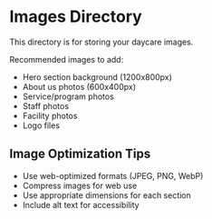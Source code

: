 # Images Directory

This directory is for storing your daycare images.

Recommended images to add:
- Hero section background (1200x800px)
- About us photos (600x400px) 
- Service/program photos
- Staff photos
- Facility photos
- Logo files

## Image Optimization Tips
- Use web-optimized formats (JPEG, PNG, WebP)
- Compress images for web use
- Use appropriate dimensions for each section
- Include alt text for accessibility
